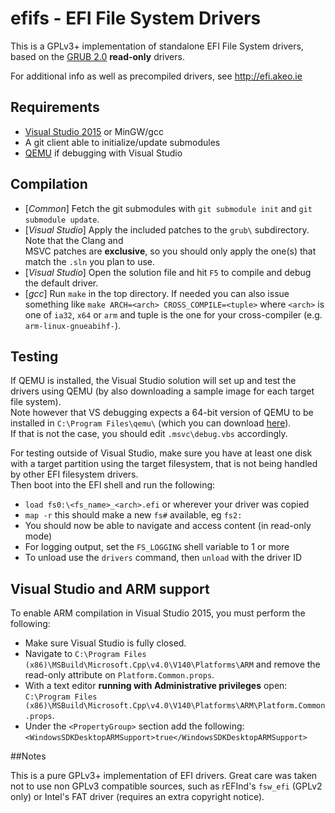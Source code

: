 efifs - EFI File System Drivers
===============================

This is a GPLv3+ implementation of standalone EFI File System drivers, based on the
[GRUB 2.0](http://www.gnu.org/software/grub/) __read-only__ drivers.

For additional info as well as precompiled drivers, see http://efi.akeo.ie

## Requirements

* [Visual Studio 2015](http://www.visualstudio.com/products/visual-studio-community-vs) or MinGW/gcc
* A git client able to initialize/update submodules
* [QEMU](http://www.qemu.org) if debugging with Visual Studio

## Compilation

* [_Common_] Fetch the git submodules with `git submodule init` and `git submodule update`.
* [_Visual Studio_] Apply the included patches to the `grub\` subdirectory. Note that the Clang and  
  MSVC patches are __exclusive__, so you should only apply the one(s) that match the `.sln` you plan to use.
* [_Visual Studio_] Open the solution file and hit `F5` to compile and debug the default driver.
* [_gcc_] Run `make` in the top directory. If needed you can also issue something like
  `make ARCH=<arch> CROSS_COMPILE=<tuple>` where `<arch>` is one of `ia32`, `x64` or `arm`
  and tuple is the one for your cross-compiler (e.g. `arm-linux-gnueabihf-`).

## Testing

If QEMU is installed, the Visual Studio solution will set up and test the drivers using QEMU
(by also downloading a sample image for each target file system).  
Note however that VS debugging expects a 64-bit version of QEMU to be installed in
`C:\Program Files\qemu\` (which you can download [here](https://qemu.weilnetz.de/w64/)).  
If that is not the case, you should edit `.msvc\debug.vbs` accordingly.

For testing outside of Visual Studio, make sure you have at least one disk with a target
partition using the target filesystem, that is not being handled by other EFI filesystem
drivers.  
Then boot into the EFI shell and run the following:
* `load fs0:\<fs_name>_<arch>.efi` or wherever your driver was copied
* `map -r` this should make a new `fs#` available, eg `fs2:`
* You should now be able to navigate and access content (in read-only mode)
* For logging output, set the `FS_LOGGING` shell variable to 1 or more
* To unload use the `drivers` command, then `unload` with the driver ID

## Visual Studio and ARM support

To enable ARM compilation in Visual Studio 2015, you must perform the following:
* Make sure Visual Studio is fully closed.
* Navigate to `C:\Program Files (x86)\MSBuild\Microsoft.Cpp\v4.0\V140\Platforms\ARM` and
  remove the read-only attribute on `Platform.Common.props`.
* With a text editor __running with Administrative privileges__ open:  
  `C:\Program Files (x86)\MSBuild\Microsoft.Cpp\v4.0\V140\Platforms\ARM\Platform.Common.props`.
* Under the `<PropertyGroup>` section add the following:  
  `<WindowsSDKDesktopARMSupport>true</WindowsSDKDesktopARMSupport>`
  
##Notes

This is a pure GPLv3+ implementation of EFI drivers. Great care was taken
not to use non GPLv3 compatible sources, such as rEFInd's `fsw_efi` (GPLv2 only)
or Intel's FAT driver (requires an extra copyright notice).
